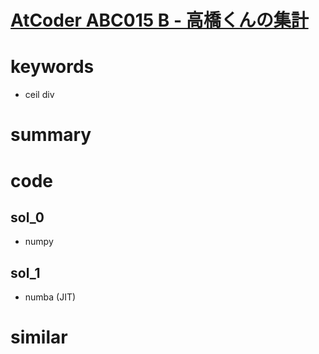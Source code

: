 # [AtCoder ABC015 B - 高橋くんの集計](https://atcoder.jp/contests/abc015/tasks/abc015_2)



# keywords 
- ceil div


# summary 



# code 
## sol_0
- numpy

## sol_1
- numba (JIT)

# similar 

